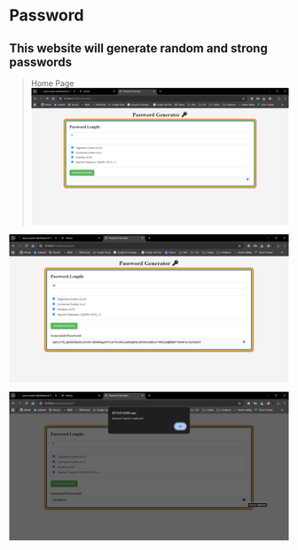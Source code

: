 # Password

## This website will generate random and strong passwords

> Home Page
> ![Home Page](/Assets/Home%20Page.png)

![](/Assets/Password%20Generated.png)

![](/Assets/Password%20Copied.png)
